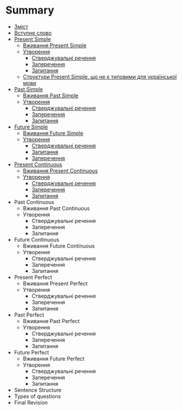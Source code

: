# Summary

* [Зміст](README.md)
* [Вступне слово](vstup.md)
* [Present Simple](1/present_simple.md)
   * [Вживання Present Simple](1/vjivayemo.md)
   * [Утворення](1/utvoryuyemmo.md)
       * [Стверджувальні речення](1/rozpovidni_rechennya.md)
       * [Заперечення](1/zaperechennya.md)
       * [Запитання](1/zapitanna.md)
   * [Структури Present Simple, що не є типовими для української мови](1/netipovi_strukturi.md)
* [Past Simple](2/Past_Simple.md)
   * [Вживання Past Simple](2/vjivayemo.md)
   * [Утворення](2/utvoryuyemmo.md)
       * [Стверджувальні речення](2/rozpovidni_rechennya.md)
       * [Заперечення](2/zaperechennya.md)
       * [Запитання](2/zapitannya.md)
* [Future Simple](3/Future_Simple.md)
   * [Вживання Future Simple](3/vjivannya.md)
   * [Утворення](3/utvorennya.md)
       * [Стверджувальні речення](3/rozpovidni_rechennya.md)
       * [Запитання](3/zapitannya.md)
       * [Заперечення](3/zaperechennya.md)
* [Present Continuous](4/Present_Continuous.md)
   * [Вживання Present Continuous](4/vjivannya.md)
   * [Утворення](4/utvoryuyemo.md)
       * [Стверджувальні речення](4/rozpovidni_rechennya.md)
       * [Заперечення](4/zaperechennya.md)
       * [Запитання](4/zapitannya.md)
* Past Continuous
   * Вживання Past Continuous
   * Утворення
       * Стверджувальні речення
       * Заперечення
       * Запитання
* Future Continuous
   * Вживання Future Continuous
   * Утворення
       * Стверджувальні речення
       * Заперечення
       * Запитання
* Present Perfect
   * Вживання Present Perfect
   * Утворення
       * Стверджувальні речення
       * Заперечення
       * Запитання
* Past Perfect
   * Вживання Past Perfect
   * Утворення
       * Стверджувальні речення
       * Заперечення
       * Запитання
* Future Perfect
   * Вживання Future Perfect
   * Утворення
       * Стверджувальні речення
       * Заперечення
       * Запитання
* Sentence Structure
* Types of questions
* Final Revision

